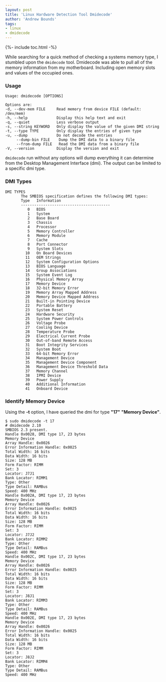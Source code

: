 ```yaml
---
layout: post
title: 'Linux Hardware Detection Tool Dmidecode'
author: 'Andrew Bounds'
tags:
- linux
- dmidecode
---
```


{%- include toc.html -%}

While searching for a quick method of checking a systems memory type, I stumbled upon the `dmidecode` tool. Dmidecode was able to pull all of the memory information from my motherboard. Including open memory slots and values of the occupied ones.

### Usage

```console
Usage: dmidecode [OPTIONS]

Options are:
-d, --dev-mem FILE     Read memory from device FILE (default: /dev/mem)
-h, --help             Display this help text and exit
-q, --quiet            Less verbose output
-s, --string KEYWORD   Only display the value of the given DMI string
-t, --type TYPE        Only display the entries of given type
-u, --dump             Do not decode the entries  
     --dump-bin FILE    Dump the DMI data to a binary file
     --from-dump FILE   Read the DMI data from a binary file
-V, --version          Display the version and exit
```

`dmidecode` run without any options will dump everything it can determine from the Desktop Management Interface (dmi). The output can be limited to a specific dmi type.

### DMI Types

```console
DMI TYPES
       The SMBIOS specification defines the following DMI types:
       Type   Information
       ----------------------------------------
          0   BIOS
          1   System
          2   Base Board
          3   Chassis
          4   Processor
          5   Memory Controller
          6   Memory Module
          7   Cache
          8   Port Connector
          9   System Slots
         10   On Board Devices
         11   OEM Strings
         12   System Configuration Options
         13   BIOS Language
         14   Group Associations
         15   System Event Log
         16   Physical Memory Array
         17   Memory Device
         18   32-bit Memory Error
         19   Memory Array Mapped Address
         20   Memory Device Mapped Address
         21   Built-in Pointing Device
         22   Portable Battery
         23   System Reset
         24   Hardware Security
         25   System Power Controls
         26   Voltage Probe
         27   Cooling Device
         28   Temperature Probe
         29   Electrical Current Probe
         30   Out-of-band Remote Access
         31   Boot Integrity Services
         32   System Boot
         33   64-bit Memory Error
         34   Management Device
         35   Management Device Component
         36   Management Device Threshold Data
         37   Memory Channel
         38   IPMI Device
         39   Power Supply
         40   Additional Information
         41   Onboard Device
```

### Identify Memory Device

Using the **-t** option, I have queried the dmi for type **"17"** **"Memory Device"**.

```shell
$ sudo dmidecode -t 17
# dmidecode 2.10
SMBIOS 2.3 present.
Handle 0x0028, DMI type 17, 23 bytes
Memory Device
Array Handle: 0x0026
Error Information Handle: 0x0025
Total Width: 16 bits
Data Width: 16 bits
Size: 128 MB
Form Factor: RIMM
Set: 3
Locator: J7J1
Bank Locator: RIMM1
Type: Other
Type Detail: RAMBus
Speed: 400 MHz
Handle 0x002A, DMI type 17, 23 bytes
Memory Device
Array Handle: 0x0026
Error Information Handle: 0x0025
Total Width: 16 bits
Data Width: 16 bits
Size: 128 MB
Form Factor: RIMM
Set: 3
Locator: J7J2
Bank Locator: RIMM2
Type: Other
Type Detail: RAMBus
Speed: 400 MHz
Handle 0x002C, DMI type 17, 23 bytes
Memory Device
Array Handle: 0x0026
Error Information Handle: 0x0025
Total Width: 16 bits
Data Width: 16 bits
Size: 128 MB
Form Factor: RIMM
Set: 3
Locator: J8J1
Bank Locator: RIMM3
Type: Other
Type Detail: RAMBus
Speed: 400 MHz
Handle 0x002E, DMI type 17, 23 bytes
Memory Device
Array Handle: 0x0026
Error Information Handle: 0x0025
Total Width: 16 bits
Data Width: 16 bits
Size: 128 MB
Form Factor: RIMM
Set: 3
Locator: J8J2
Bank Locator: RIMM4
Type: Other
Type Detail: RAMBus
Speed: 400 MHz
```
